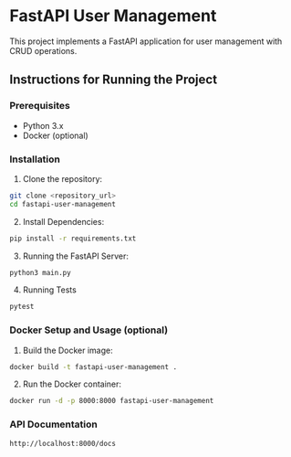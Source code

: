 # FastAPI User Management

This project implements a FastAPI application for user management with CRUD operations.

## Instructions for Running the Project

### Prerequisites
- Python 3.x
- Docker (optional)

### Installation

1. Clone the repository:

```bash
git clone <repository_url>
cd fastapi-user-management
```
2. Install Dependencies:
```bash
pip install -r requirements.txt
```
3. Running the FastAPI Server:
```bash
python3 main.py
```
4. Running Tests
```bash
pytest
```

### Docker Setup and Usage (optional)

1. Build the Docker image:
```bash
docker build -t fastapi-user-management .
```
2. Run the Docker container:
```bash
docker run -d -p 8000:8000 fastapi-user-management
```
### API Documentation
```bash
http://localhost:8000/docs
```